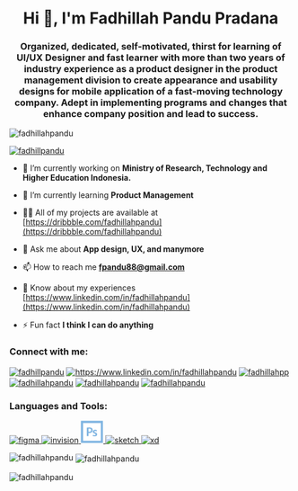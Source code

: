 <h1 align="center">Hi 👋, I'm Fadhillah Pandu Pradana</h1>
<h3 align="center">Organized, dedicated, self-motivated, thirst for learning of UI/UX Designer and fast learner with more than two years of industry experience as a product designer in the product management division to create appearance and usability designs for mobile application of a fast-moving technology company. Adept in implementing programs and changes that enhance company position and lead to success.</h3>

<p align="left"> <img src="https://komarev.com/ghpvc/?username=fadhillahpandu&label=Profile%20views&color=0e75b6&style=flat" alt="fadhillahpandu" /> </p>

<p align="left"> <a href="https://twitter.com/fadhillpandu" target="blank"><img src="https://img.shields.io/twitter/follow/fadhillpandu?logo=twitter&style=for-the-badge" alt="fadhillpandu" /></a> </p>

- 🔭 I’m currently working on **Ministry of Research, Technology and Higher Education Indonesia.**

- 🌱 I’m currently learning **Product Management**

- 👨‍💻 All of my projects are available at [https://dribbble.com/fadhillahpandu](https://dribbble.com/fadhillahpandu)

- 💬 Ask me about **App design, UX, and manymore**

- 📫 How to reach me **fpandu88@gmail.com**

- 📄 Know about my experiences [https://www.linkedin.com/in/fadhillahpandu](https://www.linkedin.com/in/fadhillahpandu)

- ⚡ Fun fact **I think I can do anything**

<h3 align="left">Connect with me:</h3>
<p align="left">
<a href="https://twitter.com/fadhillpandu" target="blank"><img align="center" src="https://raw.githubusercontent.com/rahuldkjain/github-profile-readme-generator/master/src/images/icons/Social/twitter.svg" alt="fadhillpandu" height="30" width="40" /></a>
<a href="https://linkedin.com/in/https://www.linkedin.com/in/fadhillahpandu" target="blank"><img align="center" src="https://raw.githubusercontent.com/rahuldkjain/github-profile-readme-generator/master/src/images/icons/Social/linked-in-alt.svg" alt="https://www.linkedin.com/in/fadhillahpandu" height="30" width="40" /></a>
<a href="https://fb.com/fadhillahpp" target="blank"><img align="center" src="https://raw.githubusercontent.com/rahuldkjain/github-profile-readme-generator/master/src/images/icons/Social/facebook.svg" alt="fadhillahpp" height="30" width="40" /></a>
<a href="https://instagram.com/fadhillahpandu" target="blank"><img align="center" src="https://raw.githubusercontent.com/rahuldkjain/github-profile-readme-generator/master/src/images/icons/Social/instagram.svg" alt="fadhillahpandu" height="30" width="40" /></a>
<a href="https://dribbble.com/fadhillahpandu" target="blank"><img align="center" src="https://raw.githubusercontent.com/rahuldkjain/github-profile-readme-generator/master/src/images/icons/Social/dribbble.svg" alt="fadhillahpandu" height="30" width="40" /></a>
<a href="https://www.behance.net/fadhillahpandu" target="blank"><img align="center" src="https://raw.githubusercontent.com/rahuldkjain/github-profile-readme-generator/master/src/images/icons/Social/behance.svg" alt="fadhillahpandu" height="30" width="40" /></a>
</p>

<h3 align="left">Languages and Tools:</h3>
<p align="left"> <a href="https://www.figma.com/" target="_blank" rel="noreferrer"> <img src="https://www.vectorlogo.zone/logos/figma/figma-icon.svg" alt="figma" width="40" height="40"/> </a> <a href="https://www.invisionapp.com/" target="_blank" rel="noreferrer"> <img src="https://www.vectorlogo.zone/logos/invisionapp/invisionapp-icon.svg" alt="invision" width="40" height="40"/> </a> <a href="https://www.photoshop.com/en" target="_blank" rel="noreferrer"> <img src="https://raw.githubusercontent.com/devicons/devicon/master/icons/photoshop/photoshop-line.svg" alt="photoshop" width="40" height="40"/> </a> <a href="https://www.sketch.com/" target="_blank" rel="noreferrer"> <img src="https://www.vectorlogo.zone/logos/sketchapp/sketchapp-icon.svg" alt="sketch" width="40" height="40"/> </a> <a href="https://www.adobe.com/products/xd.html" target="_blank" rel="noreferrer"> <img src="https://cdn.worldvectorlogo.com/logos/adobe-xd.svg" alt="xd" width="40" height="40"/> </a> </p>

<p><img align="left" src="https://github-readme-stats.vercel.app/api/top-langs?username=fadhillahpandu&show_icons=true&locale=en&layout=compact" alt="fadhillahpandu" /></p>

<p>&nbsp;<img align="center" src="https://github-readme-stats.vercel.app/api?username=fadhillahpandu&show_icons=true&locale=en" alt="fadhillahpandu" /></p>

<p><img align="center" src="https://github-readme-streak-stats.herokuapp.com/?user=fadhillahpandu&" alt="fadhillahpandu" /></p>
